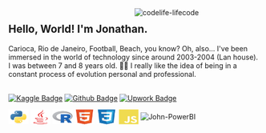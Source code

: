 <!--
**jonathanmagliano/jonathanmagliano** is a ✨ _special_ ✨ repository because its `README.md` (this file) appears on your GitHub profile.

Here are some ideas to get you started:

- 🔭 I’m currently working on ...
- 🌱 I’m currently learning ...
- 👯 I’m looking to collaborate on ...
- 🤔 I’m looking for help with ...
- 💬 Ask me about ...
- 📫 How to reach me: ...
- 😄 Pronouns: ...
- ⚡ Fun fact: ...
-->

<img align="right" width="50%" height="50%" src="https://gist.github.com/jonathanmagliano/2ec9ec8086e0d277f6b4bfd44755f12f/raw/1df1f763cedfc9c8b35cfcdcacbe7efb732e0765/code.gif" alt="codelife-lifecode">

## Hello, World! I'm Jonathan.

Carioca, Rio de Janeiro, Football, Beach, you know? Oh, also... I've been immersed in the world of technology since around 2003-2004 (Lan house). I was between 7 and 8 years old. 🤔🔭
I really like the idea of being in a constant process of evolution personal and professional.
<br></br>

[![Kaggle Badge](https://img.shields.io/badge/Kaggle-blue?style=for-the-badge&logo=kaggle&logoColor=white&link=https://kaggle.com/jonathanmagliano)](https://kaggle.com/jonathanmagliano)
[![Github Badge](https://img.shields.io/badge/GitHub-black?style=for-the-badge&logo=github&logoColor=white&link=https://github.com/jonathanmagliano)](https://github.com/jonathanmagliano)
[![Upwork Badge](https://img.shields.io/badge/Upwork-white?style=for-the-badge&logo=upwork&logoColor=success&link=https://upwork.com/ab/flservices/workwith/johntor)](https://upwork.com/ab/flservices/workwith/johntor)
<br>
<div style="display: inline_block">
  <img align="center" alt="John-Python" height="30" width="40" src="https://raw.githubusercontent.com/devicons/devicon/master/icons/python/python-original.svg">
  <img align="center" alt="John-Java" height="30" width="40" src="https://raw.githubusercontent.com/devicons/devicon/master/icons/java/java-plain.svg">
  <img align="center" alt="John-R" height="30" width="40" src="https://raw.githubusercontent.com/devicons/devicon/master/icons/r/r-original.svg">
  <img align="center" alt="John-HTML5" height="30" width="40" src="https://raw.githubusercontent.com/devicons/devicon/master/icons/html5/html5-original.svg">
  <img align="center" alt="John-CSS3" height="30" width="40" src="https://raw.githubusercontent.com/devicons/devicon/master/icons/css3/css3-original.svg">
  <img align="center" alt="John-Javascript" height="30" width="40" src="https://raw.githubusercontent.com/devicons/devicon/master/icons/javascript/javascript-plain.svg">
  <img align="center" alt="John-PowerBI" height="30" width="40" src="https://upload.wikimedia.org/wikipedia/commons/thumb/c/cf/New_Power_BI_Logo.svg/630px-New_Power_BI_Logo.svg.png">
</div>
</br>

<!-- ##
[![Jonathan Magliano Github Stats](https://github-readme-stats.vercel.app/api?username=jonathanmagliano&show_icons=true&include_all_commits=false&count_private=true&theme=radical)](https://github.com/jonathanmagliano/jonathanmagliano)
[![Top Langs](https://github-readme-stats.vercel.app/api/top-langs/?username=jonathanmagliano&show_icons=true&layout=compact&langs_count=7&theme=radical)](https://github.com/jonathanmagliano/jonathanmagliano)

<a href="https://github.com/jonathanmagliano" target="_blank">
  <img src="https://img.shields.io/badge/Github-black?style=for-the-badge&logo=github&logoColor=white&link=https://github.com/jonathanmagliano">
</a>

<div>
  <a href="https://github.com/jonathanmagliano/jonathanmagliano">
  <img height="180em" src="https://github-readme-stats.vercel.app/api?username=jonathanmagliano&show_icons=true&include_all_commits=false&count_private=true&theme=radical"/>
  <img height="180em" src="https://github-readme-stats.vercel.app/api/top-langs/?username=jonathanmagliano&show_icons=true&layout=compact&langs_count=7&theme=radical"/>
</div>
-->
